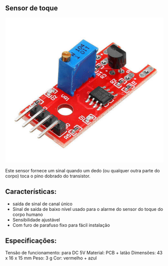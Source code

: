 ## Sensor de toque

![alt text](img/1.png)


Este sensor fornece um sinal quando um dedo (ou qualquer outra parte do corpo) toca o pino dobrado do transistor.

 ## Características:
 
- saída de sinal de canal único
- Sinal de saída de baixo nível usado para o alarme do sensor do toque do corpo humano
- Sensibilidade ajustável
- Com furo de parafuso fixo para fácil instalação

## Especificações:

Tensão de funcionamento: para DC 5V
Material: PCB + latão
Dimensões: 43 x 16 x 15 mm
Peso: 3 g
Cor: vermelho + azul
